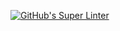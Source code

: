 [![GitHub's Super Linter](https://github.com/ICS20-Programming-SamuelC/Assign-02-HTML-Calculations/workflows/GitHub's%20Super%20Linter/badge.svg)](https://github.com/ICS20-Programming-SamuelC/Assign-02-HTML-Calculations/actions)